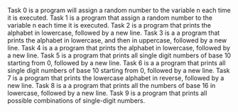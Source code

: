 Task 0 is a program will assign a random number to the variable n each time it is executed.
Task 1 is a program that assign a random number to the variable n each time it is executed.
Task 2 is a program that prints the alphabet in lowercase, followed by a new line.
Task 3 is a a program that prints the alphabet in lowercase, and then in uppercase, followed by a new line.
Task 4 is a a program that prints the alphabet in lowercase, followed by a new line.
Task 5 is a program that prints all single digit numbers of base 10 starting from 0, followed by a new line.
Task 6 is a a program that prints all single digit numbers of base 10 starting from 0, followed by a new line.
Task 7 is a program that prints the lowercase alphabet in reverse, followed by a new line.
Task 8 is a a program that prints all the numbers of base 16 in lowercase, followed by a new line.
Task 9 is a program that prints all possible combinations of single-digit numbers.
